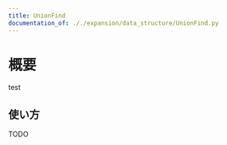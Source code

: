 ```yaml
---
title: UnionFind
documentation_of: ././expansion/data_structure/UnionFind.py
---
```


# 概要
test

## 使い方
TODO
